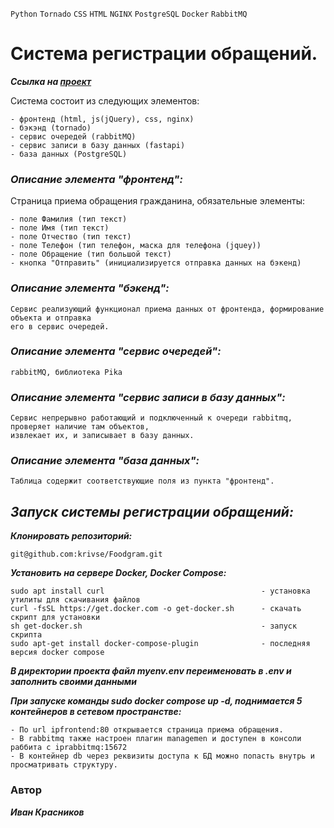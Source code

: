 `Python` `Tornado` `CSS` `HTML` `NGINX` `PostgreSQL` `Docker` `RabbitMQ`

# Система регистрации обращений.

**_Ссылка на [проект](http://158.160.17.81:8080 "Гиперссылка к проекту.")_**

Система состоит из следующих элементов:
```
- фронтенд (html, js(jQuery), css, nginx)
- бэкэнд (tornado)
- сервис очередей (rabbitMQ)
- сервис записи в базу данных (fastapi)
- база данных (PostgreSQL)
```

### **_Описание элемента "фронтенд":_**
Страница приема обращения гражданина, обязательные элементы:
```
- поле Фамилия (тип текст)
- поле Имя (тип текст)
- поле Отчество (тип текст)
- поле Телефон (тип телефон, маска для телефона (jquey))
- поле Обращение (тип большой текст)
- кнопка "Отправить" (инициализируется отправка данных на бэкенд)
```

### **_Описание элемента "бэкенд":_**
```
Сервис реализующий функционал приема данных от фронтенда, формирование объекта и отправка
его в сервис очередей.
```

### **_Описание элемента "сервис очередей":_**
```
rabbitMQ, библиотека Pika
```

### **_Описание элемента "сервис записи в базу данных":_**
```
Cервис непрерывно работающий и подключенный к очереди rabbitmq, проверяет наличие там объектов,
извлекает их, и записывает в базу данных.
```

### **_Описание элемента "база данных":_**
```
Таблица содержит соответствующие поля из пункта "фронтенд".
```

## **_Запуск системы регистрации обращений:_**

**_Клонировать репозиторий:_**
```
git@github.com:krivse/Foodgram.git
```

**_Установить на сервере Docker, Docker Compose:_**
```
sudo apt install curl                                   - установка утилиты для скачивания файлов
curl -fsSL https://get.docker.com -o get-docker.sh      - скачать скрипт для установки
sh get-docker.sh                                        - запуск скрипта
sudo apt-get install docker-compose-plugin              - последняя версия docker compose
```
**_В директории проекта файл myenv.env переименовать в .env и заполнить своими данными_**

**_При запуске команды *sudo docker compose up -d*, поднимается 5 контейнеров в сетевом
пространстве:_**
```
- По url ipfrontend:80 открывается страница приема обращения.
- В rabbitmq также настроен плагин managemen и доступен в консоли раббита с iprabbitmq:15672
- В контейнер db через реквизиты доступа к БД можно попасть внутрь и
просматривать структуру.
```

### Автор
**_Иван Красников_**